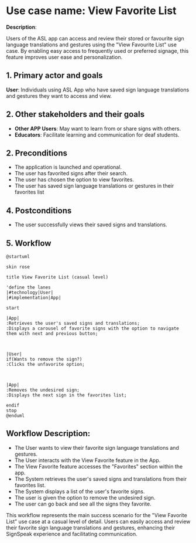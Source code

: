 # Use case name: View Favorite List

__Description__:

Users of the ASL app can access and review their stored or favourite sign language translations and gestures using the "View Favourite List" use case. By enabling easy access to frequently used or preferred signage, this feature improves user ease and personalization.

## 1. Primary actor and goals

__User__: Individuals using ASL App who have saved sign language translations and gestures they want to access and view.


## 2. Other stakeholders and their goals

* __Other APP Users__: May want to learn from or share signs with others.
* __Educators__: Facilitate learning and communication for deaf students.


## 2. Preconditions
* The application is launched and operational.
* The user has favorited signs after their search.
* The user has chosen the option to view favorites.
* The user has saved sign language translations or gestures in their favorites list



## 4. Postconditions
*  The user successfully views their saved signs and translations.

## 5. Workflow

```plantuml
@startuml

skin rose

title View Favorite List (casual level)

'define the lanes
|#technology|User|
|#implementation|App|

start

|App|
:Retrieves the user's saved signs and translations;
:Displays a carousel of favorite signs with the option to navigate them with next and previous button;



|User|
if(Wants to remove the sign?)
:Clicks the unfavorite option;



|App|
:Removes the undesired sign;
:Displays the next sign in the favorites list;

endif
stop
@enduml
```

## Workflow Description:

- The User wants to view their favorite sign language translations and gestures.
- The User interacts with the View Favorite feature in the App.
- The View Favorite feature accesses the "Favorites" section within the app.
- The System retrieves the user's saved signs and translations from their favorites list.
- The System displays a list of the user's favorite signs.
- The user is given the option to remove the undesired sign.
- The user can go back and see all the signs they favorite.

This workflow represents the main success scenario for the "View Favorite List" use case at a casual level of detail. Users can easily access and review their favorite sign language translations and gestures, enhancing their SignSpeak experience and facilitating communication.





